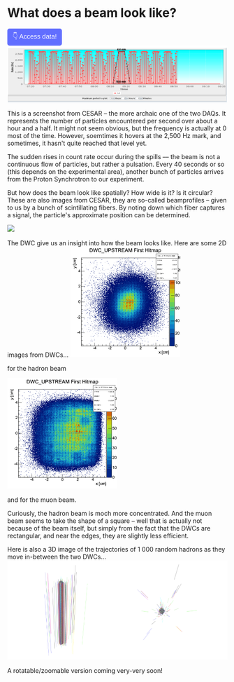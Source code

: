 # What does a beam look like?

<a href="https://github.com/saskiapoldmaa/saskiapoldmaa.github.io/blob/main/Files/XCET_scan.csv" download>
    <button style="background-color:#616eff; color:white; border:none; padding:7px 12px; cursor:pointer; font-size:15px; border-radius:5px;">
         👇 Access data!
    </button>
</a>

<img src="../articles/images/spill.png" width="800px" height="auto">

This is a screenshot from CESAR – the more archaic one of the two DAQs. It represents the number of particles encountered per second over about a hour and a half. It might not seem obvious, but the frequency is actually at 0 most of the time. However, soemtimes it hovers at the 2,500 Hz mark, and sometimes, it hasn't quite 
reached that level yet.

The sudden rises in count rate occur during the spills –– the beam is not a continuous flow of particles, but rather a pulsation. Every 40 seconds or so (this depends on the experimental area), another bunch of particles arrives from the Proton Synchrotron to our experiment.

But how does the beam look like spatially? How wide is it? Is it circular?
These are also images from CESAR, they are so-called beamprofiles – given to us by a bunch of scintillating fibers. By noting down which fiber captures a signal, the particle's approximate position can be determined.

<img src="https://codimd.web.cern.ch/uploads/upload_88fad15ed028d5ff5531140f612c45e4.png" width="800px" height="auto">


The DWC give us an insight into how the beam looks like. Here are some 2D images from DWCs...
<img src="../articles/images/hitmap_hadron.png" width="50%" height="auto" >

for the hadron beam

<img src="../articles/images/hitmap_muon.png" width="50%" height="auto" >

and for the muon beam.

Curiously, the hadron beam is moch more concentrated. And the muon beam seems to take the shape of a square – well that is actually not because of the beam itself, but simply from the fact that the DWCs are rectangular, and near the edges, they are slightly less efficient.

Here is also a 3D image of the trajectories of 1 000 random hadrons as they move in-between the two DWCs...
<img src="../articles/images/3d.png" width="800px" height="auto">

A rotatable/zoomable version coming very-very soon!

<!-- <iframe src="../Files/beamrendering.html" width="800" height="600"></iframe> -->

